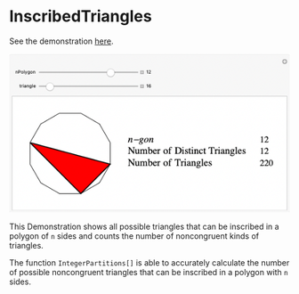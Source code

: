 # InscribedTriangles

See the demonstration [here](https://demonstrations.wolfram.com/InscribedTrianglesInPolygons/).

![alt text](/img/demo3.png)


This Demonstration shows all possible triangles that can be inscribed in a polygon of `n` sides  and counts the number of noncongruent kinds of triangles.

The function `IntegerPartitions[]` is able to accurately calculate the number of possible noncongruent triangles that can be inscribed in a polygon with `n` sides. 

